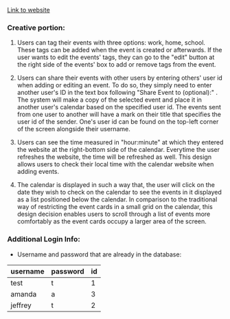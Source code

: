 [Link to website](http://ec2-52-14-126-140.us-east-2.compute.amazonaws.com/~JeffreyWang/module5/module5-group-module5-497952-498387/calendar.html#)


### Creative portion:

1. Users can tag their events with three options: work, home, school. These tags can be added when the event is created or afterwards. If the user wants to edit the events' tags, they can go to the "edit" button at the right side of the events' box to add or remove tags from the event. 

2. Users can share their events with other users by entering others' user id when adding or editing an event. To do so, they simply need to enter another user's ID in the text box following "Share Event to (optional):" . The system will make a copy of the selected event and place it in another user's calendar based on the specified user id. The events sent from one user to another will have a mark on their title that specifies the user id of the sender. One's user id can be found on the top-left corner of the screen alongside their username. 

3. Users can see the time measured in "hour:minute" at which they entered the website at the right-bottom side of the calendar. Everytime the user refreshes the website, the time will be refreshed as well. This design allows users to check their local time with the calendar website when adding events. 

4. The calendar is displayed in such a way that, the user will click on the date they wish to check on the calendar to see the events in it displayed as a list positioned below the calendar. In comparison to the traditional way of restricting the event cards in a small grid on the calendar, this design decision enables users to scroll through a list of events more comfortably as the event cards occupy a larger area of the screen.


### Additional Login Info: 
- Username and password that are already in the database: 

| username | password  |   id    |
| -------- | --------- | ------- |  
|   test   |    t      |    1    |
|  amanda  |    a      |    3    |
|  jeffrey |    t      |    2    |
